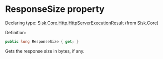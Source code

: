 <!--

Copyrights 2023 Sisk Framework - CypherPotato
Published under MIT license

!!! DO NOT EDIT THIS FILE !!!
This file was generated by a tool in the Sisk package. To edit the information in this documentation,
edit the XML documentation present in the Sisk source code.

-->


# ResponseSize property

Declaring type: [Sisk.Core.Http.HttpServerExecutionResult](/read?q=/contents/spec/Sisk.Core.Http.HttpServerExecutionResult.md) (from Sisk.Core)


Definition:

```cs
public long ResponseSize { get; }
```

Gets the response size in bytes, if any.

